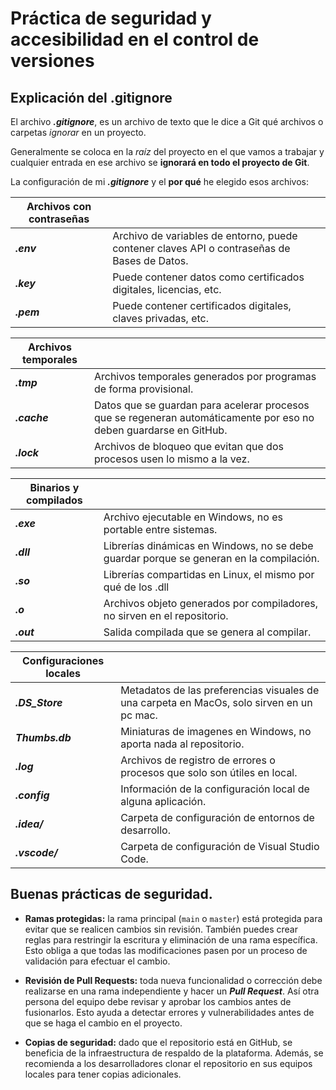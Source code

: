 # Práctica de seguridad y accesibilidad en el control de versiones

## Explicación del .gitignore

El archivo ***.gitignore***, es un archivo de texto que le dice a Git qué archivos o carpetas *ignorar* en un proyecto.

Generalmente se coloca en la *raíz* del proyecto en el que vamos a trabajar y cualquier entrada en ese archivo se **ignorará en todo el proyecto de Git**.

La configuración de mi ***.gitignore*** y el **por qué** he elegido esos archivos:

| Archivos con contraseñas  |  |
| ------------- |-------------|
| ***.env***     | Archivo de variables de entorno, puede contener claves API o contraseñas de Bases de Datos.     |
| ***.key***     | Puede contener datos como certificados digitales, licencias, etc.     |
| ***.pem***      |  Puede contener certificados digitales, claves privadas, etc.    |

| Archivos temporales  |  |
| ------------- |-------------|
| ***.tmp***     | Archivos temporales generados por programas de forma provisional.     |
| ***.cache***     |   Datos que se guardan para acelerar procesos que se regeneran automáticamente por eso no deben guardarse en GitHub.   |
| ***.lock***      |   Archivos de bloqueo que evitan que dos procesos usen lo mismo a la vez.   |

| Binarios y compilados  |  |
| ------------- |-------------|
| ***.exe***     |  Archivo ejecutable en Windows, no es portable entre sistemas.    |
| ***.dll***     |  Librerías dinámicas en Windows, no se debe guardar porque se generan en la compilación.    |
| ***.so***      |  Librerías compartidas en Linux, el mismo por qué de los .dll    |
| ***.o***       |  Archivos objeto generados por compiladores, no sirven en el repositorio. |
| ***.out***     |  Salida compilada que se genera al compilar. |

| Configuraciones locales  |  |
| ------------- |-------------|
| ***.DS_Store*** | Metadatos de las preferencias visuales de una carpeta en MacOs, solo sirven en un pc mac.     |
| ***Thumbs.db*** | Miniaturas de imagenes en Windows, no aporta nada al repositorio.     |
| ***.log***      | Archivos de registro de errores o procesos que solo son útiles en local.     |
| ***.config***   | Información de la configuración local de alguna aplicación.   |
| ***.idea/***    | Carpeta de configuración de entornos de desarrollo.  |
| ***.vscode/***  | Carpeta de configuración de Visual Studio Code. |

## Buenas prácticas de seguridad.

* **Ramas protegidas:** la rama principal (`main` o `master`) está protegida para evitar que se realicen cambios sin revisión. También puedes crear reglas para restringir la escritura y eliminación de una rama específica. Esto obliga a que todas las modificaciones pasen por un proceso de validación para efectuar el cambio.

* **Revisión de Pull Requests:** toda nueva funcionalidad o corrección debe realizarse en una rama independiente y hacer un ***Pull Request***. Así otra persona del equipo debe revisar y aprobar los cambios antes de fusionarlos. Esto ayuda a detectar errores y vulnerabilidades antes de que se haga el cambio en el proyecto.

* **Copias de seguridad:** dado que el repositorio está en GitHub, se beneficia de la infraestructura de respaldo de la plataforma. Además, se recomienda a los desarrolladores clonar el repositorio en sus equipos locales para tener copias adicionales.

